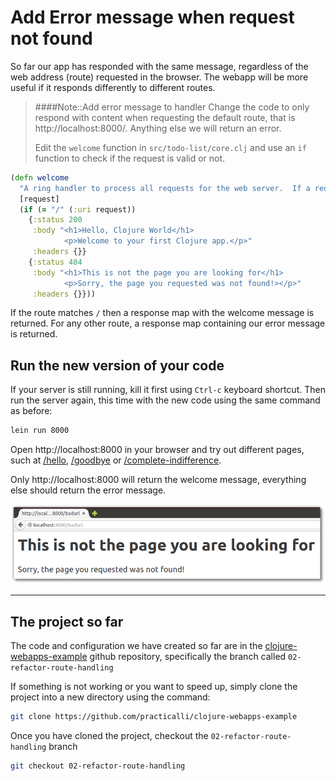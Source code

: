 # Add Error message when request not found

So far our app has responded with the same message, regardless of the web address (route) requested in the browser.  The webapp will be more useful if it responds differently to different routes.

> ####Note::Add error message to handler
> Change the code to only respond with content when requesting the default route, that is http://localhost:8000/.  Anything else we will return an error.
>
> Edit the `welcome` function in `src/todo-list/core.clj` and use an `if` function to check if the request is valid or not.

```clojure
(defn welcome
  "A ring handler to process all requests for the web server.  If a request is for something other than then an error message is returned"
  [request]
  (if (= "/" (:uri request))
    {:status 200
     :body "<h1>Hello, Clojure World</h1>
            <p>Welcome to your first Clojure app.</p>"
     :headers {}}
    {:status 404
     :body "<h1>This is not the page you are looking for</h1>
            <p>Sorry, the page you requested was not found!></p>"
     :headers {}}))
```

If the route matches `/` then a response map with the welcome message is returned.  For any other route, a response map containing our error message is returned.

## Run the new version of your code

  If your server is still running, kill it first using `Ctrl-c` keyboard shortcut.  Then run the server again, this time with the new code using the same command as before:

```bash
lein run 8000
```

  Open http://localhost:8000 in your browser and try out different pages, such at [/hello]( http://localhost:8000/hello),  [/goodbye]( http://localhost:8000/goodbye) or  [/complete-indifference]( http://localhost:8000/complete-indifference).

  Only http://localhost:8000 will return the welcome message, everything else should return the error message.

![todo-list - bad route error message](../images/todo-list-not-the-page-you-are-looking-for.png)

<hr />

## The project so far 

  The code and configuration we have created so far are in the [clojure-webapps-example](https://github.com/practicalli/clojure-webapps-example) github repository, specifically the branch called `02-refactor-route-handling`
  
  If something is not working or you want to speed up, simply clone the project into a new directory using the command:

```bash
git clone https://github.com/practicalli/clojure-webapps-example 
```
Once you have cloned the project, checkout the `02-refactor-route-handling` branch

```bash
git checkout 02-refactor-route-handling
```
